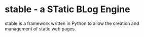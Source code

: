 # stable - a STatic BLog Engine

stable is a framework written in Python to allow the creation and management
of static web pages.